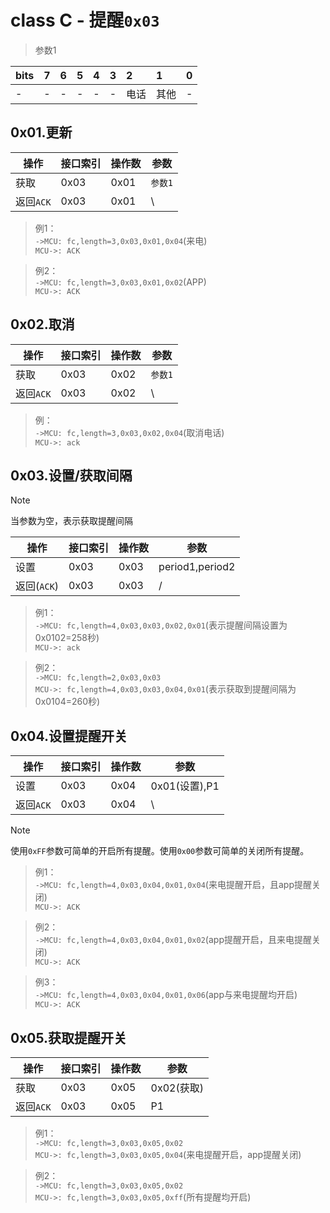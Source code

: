# class C - 提醒`0x03`

> 参数1  

| bits | 7    | 6    | 5    | 4    | 3    | 2    | 1    | 0    |
| :--- | :--- | :--- | :--- | :--- | :--- | :--- | :--- | :--- |
| -    | -    | -    | -    | -    | -    | 电话 | 其他 | -    |



## 0x01.更新

| 操作 | 接口索引 | 操作数  | 参数   |
| ---- | ---- | ---- | ---- |
| 获取 | 0x03 | 0x01 | `参数1` |
| 返回`ACK` | 0x03 | 0x01 | \ |

> 例1：  
> `->MCU: fc,length=3,0x03,0x01,0x04`(来电)  
> `MCU->: ACK`  

> 例2：  
> `->MCU: fc,length=3,0x03,0x01,0x02`(APP)  
> `MCU->: ACK`  

## 0x02.取消

| 操作 | 接口索引 | 操作数  | 参数   |
| ---- | ---- | ---- | ---- |
| 获取 | 0x03 | 0x02 | `参数1` |
| 返回`ACK` | 0x03 | 0x02 | \ |

> 例：  
> `->MCU: fc,length=3,0x03,0x02,0x04`(取消电话)  
> `MCU->: ack`  

## 0x03.设置/获取间隔

> [!NOTE]
> 当参数为空，表示获取提醒间隔

| 操作 | 接口索引 | 操作数  | 参数   |
| ---- | ---- | ---- | ---- |
| 设置 | 0x03 | 0x03 | period1,period2 |
| 返回(`ACK`) | 0x03 | 0x03 | / |

> 例1：  
> `->MCU: fc,length=4,0x03,0x03,0x02,0x01`(表示提醒间隔设置为0x0102=258秒)  
> `MCU->: ack`  

> 例2：  
> `->MCU: fc,length=2,0x03,0x03`  
> `MCU->: fc,length=4,0x03,0x03,0x04,0x01`(表示获取到提醒间隔为0x0104=260秒)  

## 0x04.设置提醒开关

| 操作      | 接口索引 | 操作数 | 参数          |
| --------- | -------- | ------ | ------------- |
| 设置      | 0x03     | 0x04   | 0x01(设置),P1 |
| 返回`ACK` | 0x03     | 0x04   | \             |

> [!NOTE]
> 使用`0xFF`参数可简单的开启所有提醒。使用`0x00`参数可简单的关闭所有提醒。

> 例1：  
> `->MCU: fc,length=4,0x03,0x04,0x01,0x04`(来电提醒开启，且app提醒关闭)  
> `MCU->: ACK`  

> 例2：  
> `->MCU: fc,length=4,0x03,0x04,0x01,0x02`(app提醒开启，且来电提醒关闭)  
> `MCU->: ACK`  

> 例3：  
> `->MCU: fc,length=4,0x03,0x04,0x01,0x06`(app与来电提醒均开启)  
> `MCU->: ACK`  

## 0x05.获取提醒开关

| 操作      | 接口索引 | 操作数 | 参数       |
| --------- | -------- | ------ | ---------- |
| 获取      | 0x03     | 0x05   | 0x02(获取) |
| 返回`ACK` | 0x03     | 0x05   | P1         |

> 例1：  
> `->MCU: fc,length=3,0x03,0x05,0x02`  
> `MCU->: fc,length=3,0x03,0x05,0x04`(来电提醒开启，app提醒关闭)  

> 例2：  
> `->MCU: fc,length=3,0x03,0x05,0x02`  
> `MCU->: fc,length=3,0x03,0x05,0xff`(所有提醒均开启)
